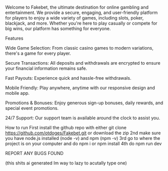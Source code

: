 Welcome to Fakebet, the ultimate destination for online gambling and entertainment. We provide a secure, engaging, and user-friendly platform for players to enjoy a wide variety of games, including slots, poker, blackjack, and more. Whether you're here to play casually or compete for big wins, our platform has something for everyone.

Features

Wide Game Selection: From classic casino games to modern variations, there's a game for every player.

Secure Transactions: All deposits and withdrawals are encrypted to ensure your financial information remains safe.

Fast Payouts: Experience quick and hassle-free withdrawals.

Mobile  Friendly: Play anywhere, anytime with our responsive design and mobile app.

Promotions & Bonuses: Enjoy generous sign-up bonuses, daily rewards, and special event promotions.

24/7 Support: Our support team is available around the clock to assist you.

How to run 
First install the github repo with either git clone https://github.com/otdoges/Fakebet.git or download the zip 
2nd make sure you have node.js installed (node -v) and npm (npm -v) 
3rd go to where the project is on your computer and do npm i or npm install
4th do npm run dev 


REPORT ANY BUGS FOUND 

(this shits ai generated Im way to lazy to acutally type one)
